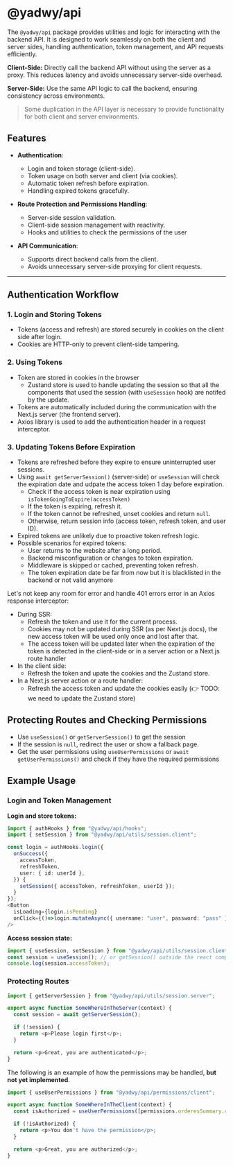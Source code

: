# @yadwy/api

The `@yadwy/api` package provides utilities and logic for interacting with the backend API. It is designed to work seamlessly on both the client and server sides, handling authentication, token management, and API requests efficiently.

**Client-Side:** Directly call the backend API without using the server as a proxy. This reduces latency and avoids unnecessary server-side overhead.

**Server-Side:** Use the same API logic to call the backend, ensuring consistency across environments.

> Some duplication in the API layer is necessary to provide functionality for both client and server environments.

## Features

- **Authentication**:
  - Login and token storage (client-side).
  - Token usage on both server and client (via cookies).
  - Automatic token refresh before expiration.
  - Handling expired tokens gracefully.

- **Route Protection and Permissions Handling**:
  - Server-side session validation.
  - Client-side session management with reactivity.
  - Hooks and utilities to check the permissions of the user

- **API Communication**:
  - Supports direct backend calls from the client.
  - Avoids unnecessary server-side proxying for client requests.

---

## Authentication Workflow

### 1. Login and Storing Tokens

- Tokens (access and refresh) are stored securely in cookies on the client side after login.
- Cookies are HTTP-only to prevent client-side tampering.

### 2. Using Tokens

- Token are stored in cookies in the browser
  - Zustand store is used to handle updating the session so that all the components that used the session (with `useSession` hook) are notifed by the update.
- Tokens are automatically included during the communication with the Next.js server (the frontend server).
- Axios library is used to add the authentication header in a request interceptor.

### 3. Updating Tokens Before Expiration

- Tokens are refreshed before they expire to ensure uninterrupted user sessions.
- Using `await getServerSession()` (server-side) or `useSession` will check the expiration date and udpate the access token 1 day before expiration.
  - Check if the access token is near expiration using `isTokenGoingToExpire(accessToken)`
  - If the token is expiring, refresh it.
  - If the token cannot be refreshed, unset cookies and return `null`.
  - Otherwise, return session info (access token, refresh token, and user ID).
- Expired tokens are unlikely due to proactive token refresh logic.
- Possible scenarios for expired tokens:
  - User returns to the website after a long period.
  - Backend misconfiguration or changes to token expiration.
  - Middleware is skipped or cached, preventing token refresh.
  - The token expiration date be far from now but it is blacklisted in the backend or not valid anymore

Let's not keep any room for error and handle 401 errors error in an Axios response interceptor:

- During SSR:
  - Refresh the token and use it for the current process.
  - Cookies may not be updated during SSR (as per Next.js docs), the new access token will be used only once and lost after that.
  - The access token will be updated later when the expiration of the token is detected in the client-side or in a server action or a Next.js route handler
- In the client side:
  - Refresh the token and upate the cookies and the Zustand store.
- In a Next.js server action or a route handler:
  - Refresh the access token and update the cookies easily (👉 TODO: we need to update the Zustand store)

## Protecting Routes and Checking Permissions

- Use `useSession()` or `getServerSession()` to get the session
- If the session is `null`, redirect the user or show a fallback page.
- Get the user permissions using `useUserPermissions` or `await getUserPermissions()` and check if they have the required permissions

## Example Usage

### Login and Token Management

**Login and store tokens:**

```typescript
import { authHooks } from "@yadwy/api/hooks";
import { setSession } from "@yadwy/api/utils/session.client";

const login = authHooks.login({
  onSuccess({
    accessToken,
    refreshToken,
    user: { id: userId },
  }) {
    setSession({ accessToken, refreshToken, userId });
  }
});
<Button
  isLoading={login.isPending}
  onClick={()=>login.mutateAsync({ username: "user", password: "pass" })}
/>
```

**Access session state:**

```typescript
import { useSession, setSession } from "@yadwy/api/utils/session.client";
const session = useSession(); // or getSession() outside the react components
console.log(session.accessToken);
```

### Protecting Routes

```typescript
import { getServerSession } from "@yadwy/api/utils/session.server";

export async function SomeWhereInTheServer(context) {
  const session = await getServerSession();

  if (!session) {
    return <p>Please login first</p>;
  }

  return <p>Great, you are authenticated</p>;
}
```

The following is an example of how the permissions may be handled, **but not yet implemented**.

```typescript
import { useUserPermissions } from "@yadwy/api/permissions/client";

export async function SomeWhereInTheClient(context) {
  const isAuthorized = useUserPermissions([permissions.orderesSummary.canView]);

  if (!isAuthorized) {
    return <p>You don't have the permission</p>;
  }

  return <p>Great, you are authorized</p>;
}
```
